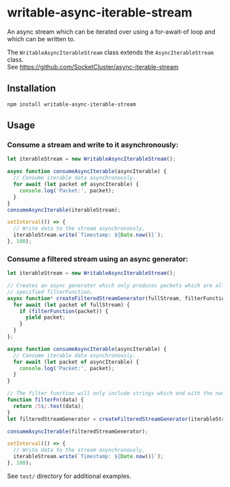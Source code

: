 # writable-async-iterable-stream
An async stream which can be iterated over using a for-await-of loop and which can be written to.

The `WritableAsyncIterableStream` class extends the `AsyncIterableStream` class.  
See https://github.com/SocketCluster/async-iterable-stream

## Installation

```
npm install writable-async-iterable-stream
```

## Usage

### Consume a stream and write to it asynchronously:

```js
let iterableStream = new WritableAsyncIterableStream();

async function consumeAsyncIterable(asyncIterable) {
  // Consume iterable data asynchronously.
  for await (let packet of asyncIterable) {
    console.log('Packet:', packet);
  }
}
consumeAsyncIterable(iterableStream);

setInterval(() => {
  // Write data to the stream asynchronously,
  iterableStream.write(`Timestamp: ${Date.now()}`);
}, 100);
```

### Consume a filtered stream using an async generator:

```js
let iterableStream = new WritableAsyncIterableStream();

// Creates an async generator which only produces packets which are allowed by the
// specified filterFunction.
async function* createFilteredStreamGenerator(fullStream, filterFunction) {
  for await (let packet of fullStream) {
    if (filterFunction(packet)) {
      yield packet;
    }
  }
};

async function consumeAsyncIterable(asyncIterable) {
  // Consume iterable data asynchronously.
  for await (let packet of asyncIterable) {
    console.log('Packet:', packet);
  }
}

// The filter function will only include strings which end with the number 5.
function filterFn(data) {
  return /5$/.test(data);
}
let filteredStreamGenerator = createFilteredStreamGenerator(iterableStream, filterFn);

consumeAsyncIterable(filteredStreamGenerator);

setInterval(() => {
  // Write data to the stream asynchronously,
  iterableStream.write(`Timestamp: ${Date.now()}`);
}, 100);
```


See `test/` directory for additional examples.
